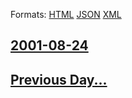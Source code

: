 
Formats: [HTML](2001/08/24/index.html)  [JSON](2001/08/24/index.json)  [XML](2001/08/24/index.xml)  

## [2001-08-24](/news/2001/08/24/index.md)

## [Previous Day...](/news/2001/08/23/index.md)

